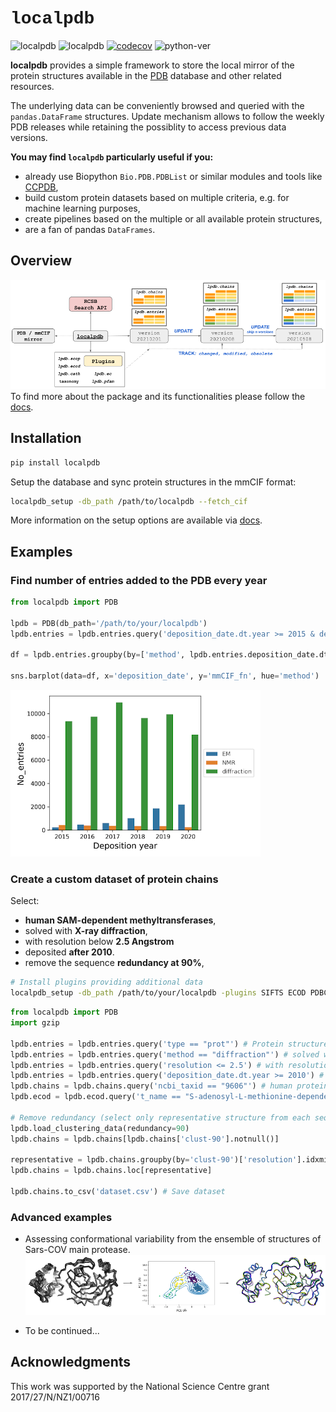 # **<span style="font-family: 'Courier New';">localpdb</span>**

![localpdb](https://github.com/labstructbioinf/localpdb/workflows/localpdb/badge.svg) 
![localpdb](https://img.shields.io/pypi/v/localpdb)
[![codecov](https://codecov.io/gh/labstructbioinf/localpdb/branch/master/graph/badge.svg)](https://codecov.io/gh/labstructbioinf/localpdb) 
![python-ver](https://img.shields.io/badge/python-%3E=3.6.1-blue)

**localpdb** provides a simple framework to store the local mirror of the protein structures available in the [PDB](https://www.rcsb.org/) database and other related resources.

The underlying data can be conveniently browsed and queried with the `pandas.DataFrame` structures. 
Update mechanism allows to follow the weekly PDB releases while retaining the possiblity to access previous data versions.

**You may find `localpdb` particularly useful if you:**

- already use Biopython `Bio.PDB.PDBList` or similar modules and tools like 
  [CCPDB](https://webs.iiitd.edu.in/raghava/ccpdb/),
- build custom protein datasets based on multiple criteria, e.g. for machine learning purposes,
- create pipelines based on the multiple or all available protein structures,
- are a fan of pandas `DataFrames`.

## Overview
![Overview](img/overview.png?raw=true)
To find more about the package and its functionalities please follow the [docs](https://labstructbioinf.github.io/localpdb/overview).

## Installation

```sh
pip install localpdb
```
Setup the database and sync protein structures in the mmCIF format:
```sh
localpdb_setup -db_path /path/to/localpdb --fetch_cif
```
More information on the setup options are available via [docs](https://labstructbioinf.github.io/localpdb/setup).

## Examples
### Find number of entries added to the PDB every year
```python
from localpdb import PDB

lpdb = PDB(db_path='/path/to/your/localpdb')
lpdb.entries = lpdb.entries.query('deposition_date.dt.year >= 2015 & deposition_date.dt.year <= 2020')

df = lpdb.entries.groupby(by=['method', lpdb.entries.deposition_date.dt.year])['mmCIF_fn'].count().reset_index()

sns.barplot(data=df, x='deposition_date', y='mmCIF_fn', hue='method')
```
![Example1](img/example1.png?raw=true)

### Create a custom dataset of protein chains
Select:

- **human SAM-dependent methyltransferases**, 
- solved with **X-ray diffraction**, 
- with resolution below **2.5 Angstrom**
- deposited **after 2010**. 
- remove the sequence **redundancy at 90%**,
```sh
# Install plugins providing additional data
localpdb_setup -db_path /path/to/your/localpdb -plugins SIFTS ECOD PDBClustering
```
```python
from localpdb import PDB
import gzip

lpdb.entries = lpdb.entries.query('type == "prot"') # Protein structures
lpdb.entries = lpdb.entries.query('method == "diffraction"') # solved with X-ray diffraction
lpdb.entries = lpdb.entries.query('resolution <= 2.5') # with resolution below 2.5A
lpdb.entries = lpdb.entries.query('deposition_date.dt.year >= 2010') # added after 2010
lpdb.chains = lpdb.chains.query('ncbi_taxid == "9606"') # human proteins
lpdb.ecod = lpdb.ecod.query('t_name == "S-adenosyl-L-methionine-dependent methyltransferases"') # SAM dependent methyltransferases

# Remove redundancy (select only representative structure from each sequence cluster)
lpdb.load_clustering_data(redundancy=90)
lpdb.chains = lpdb.chains[lpdb.chains['clust-90'].notnull()]

representative = lpdb.chains.groupby(by='clust-90')['resolution'].idxmin()
lpdb.chains = lpdb.chains.loc[representative]

lpdb.chains.to_csv('dataset.csv') # Save dataset
```
### Advanced examples
- Assessing conformational variability from the ensemble of structures of Sars-COV main protease.
![Example1](img/example3.png?raw=true)
 
- To be continued... 


## Acknowledgments
This work was supported by the National Science Centre grant 2017/27/N/NZ1/00716


